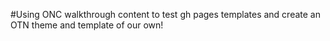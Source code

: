 #Using ONC walkthrough content to test gh pages templates and create an OTN theme and template of our own!
